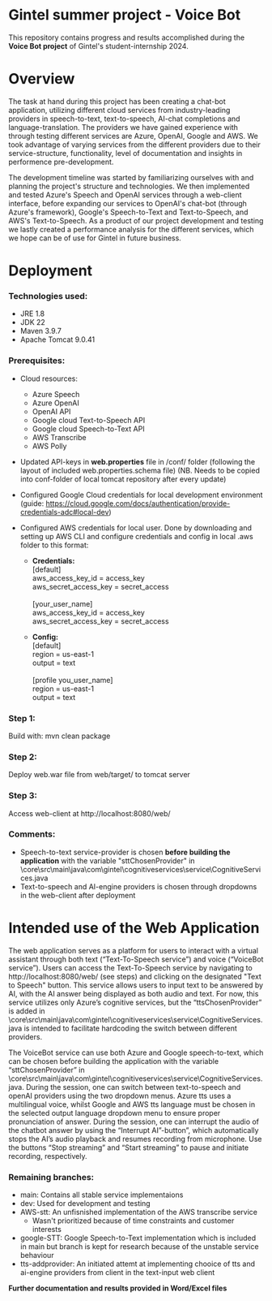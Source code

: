# Gintel summer project - Voice Bot

This repository contains progress and results accomplished during the **Voice Bot project** of Gintel's student-internship 2024.

# Overview

The task at hand during this project has been creating a chat-bot application, utilizing different cloud services from industry-leading providers in speech-to-text, text-to-speech, AI-chat completions and language-translation. The providers we have gained experience with through testing different services are Azure, OpenAI, Google and AWS. We took advantage of varying services from the different providers due to their service-structure, functionality, level of documentation and insights in performence pre-development.

The development timeline was started by familiarizing ourselves with and planning the project's structure and technologies. We then implemented and tested Azure's Speech and OpenAI services through a web-client interface, before expanding our services to OpenAI's chat-bot (through Azure's framework), Google's Speech-to-Text and Text-to-Speech, and AWS's Text-to-Speech. As a product of our project development and testing we lastly created a performance analysis for the different services, which we hope can be of use for Gintel in future business.

# Deployment

### Technologies used:

- JRE 1.8
- JDK 22
- Maven 3.9.7
- Apache Tomcat 9.0.41

### Prerequisites:

- Cloud resources:
  - Azure Speech
  - Azure OpenAI
  - OpenAI API
  - Google cloud Text-to-Speech API
  - Google cloud Speech-to-Text API
  - AWS Transcribe
  - AWS Polly
- Updated API-keys in **web.properties** file in /conf/ folder (following the layout of included web.properties.schema file) (NB. Needs to be copied into conf-folder of local tomcat repository after every update)
- Configured Google Cloud credentials for local development environment (guide: https://cloud.google.com/docs/authentication/provide-credentials-adc#local-dev)
- Configured AWS credentials for local user. Done by downloading and setting up AWS CLI and configure credentials and config in local .aws folder to this format:

  - **Credentials:** <br />[default]<br />aws_access_key_id = access_key<br />aws_secret_access_key = secret_access<br /><br />[your_user_name]<br />aws_access_key_id = access_key<br />aws_secret_access_key = secret_access<br />

  - **Config:** <br />[default]<br />region = us-east-1<br />output = text<br /><br />[profile you_user_name]<br />region = us-east-1<br />output = text<br />

### Step 1:

Build with: mvn clean package

### Step 2:

Deploy web.war file from web/target/ to tomcat server

### Step 3:

Access web-client at http://localhost:8080/web/

### Comments:

- Speech-to-text service-provider is chosen **before building the application** with the variable "sttChosenProvider" in \core\src\main\java\com\gintel\cognitiveservices\service\CognitiveServices.java
- Text-to-speech and AI-engine providers is chosen through dropdowns in the web-client after deployment

# Intended use of the Web Application

The web application serves as a platform for users to interact with a virtual assistant through both text (“Text-To-Speech service”) and voice (“VoiceBot service”).
Users can access the Text-To-Speech service by navigating to http://localhost:8080/web/ (see steps) and clicking on the designated "Text to Speech" button. This service allows users to input text to be answered by AI, with the AI answer being displayed as both audio and text. For now, this service utilizes only Azure’s cognitive services, but the “ttsChosenProvider” is added in \core\src\main\java\com\gintel\cognitiveservices\service\CognitiveServices.java is intended to facilitate hardcoding the switch between different providers.

The VoiceBot service can use both Azure and Google speech-to-text, which can be chosen before building the application with the variable “sttChosenProvider” in \core\src\main\java\com\gintel\cognitiveservices\service\CognitiveServices.java. During the session, one can switch between text-to-speech and openAI providers using the two dropdown menus. Azure tts uses a multilingual voice, whilst Google and AWS tts language must be chosen in the selected output language dropdown menu to ensure proper pronunciation of answer.
During the session, one can interrupt the audio of the chatbot answer by using the “Interrupt AI”-button”, which automatically stops the AI’s audio playback and resumes recording from microphone. Use the buttons “Stop streaming” and “Start streaming” to pause and initiate recording, respectively.

### Remaining branches:

- main: Contains all stable service implementaions
- dev: Used for development and testing
- AWS-stt: An unfisnished implementation of the AWS transcribe service
  - Wasn't prioritized because of time constraints and customer interests
- google-STT: Google Speech-to-Text implementation which is included in main but branch is kept for research because of the unstable service behaviour
- tts-addprovider: An initiated attemt at implementing chooice of tts and ai-engine providers from client in the text-input web client

**Further documentation and results provided in Word/Excel files**

